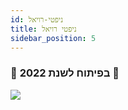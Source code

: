```yaml
---
id: ניפטי-רויאל
title: ניפטי רויאל
sidebar_position: 5
---
```


### 🚧 בפיתוח לשנת 2022 🚧

![](/img/niftyroyale_v01.png)
